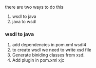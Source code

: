 there are two ways to do this

1. wsdl to java
2. java to wsdl

### wsdl to java

1. add dependencies in pom.xml wsdl4
2. to create wsdl we need to write xsd file
3. Generate biniding classes from xsd.
4. Add plugin in pom.xml xjc